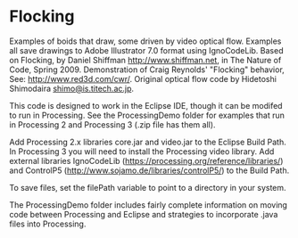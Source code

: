 # Flocking

Examples of boids that draw, some driven by video optical flow.
Examples all save drawings to Adobe Illustrator 7.0 format using IgnoCodeLib.
Based on Flocking, by Daniel Shiffman <http://www.shiffman.net>, in The Nature of Code, Spring 2009.
Demonstration of Craig Reynolds' "Flocking" behavior, See: http://www.red3d.com/cwr/.
Original optical flow code by Hidetoshi Shimodaira shimo@is.titech.ac.jp.

This code is designed to work in the Eclipse IDE, though it can be modifed to run in Processing.
See the ProcessingDemo folder for examples that run in Processing 2 and Processing 3 (.zip file has them all).

Add Processing 2.x libraries core.jar and video.jar to the Eclipse Build Path. 
In Processing 3 you will need to install the Processing video library.
Add external libraries IgnoCodeLib (https://processing.org/reference/libraries/) and ControlP5 (http://www.sojamo.de/libraries/controlP5/) to the Build Path.

To save files, set the filePath variable to point to a directory in your system. 

The ProcessingDemo folder includes fairly complete information on moving code between Processing and Eclipse and strategies to incorporate .java files into Processing.
